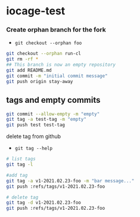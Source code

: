 # iocage-test

### Create orphan branch for the fork

- `git checkout --orphan foo`

```bash
git checkout --orphan run-cl
git rm -rf *
## This branch is now an empty repository
git add README.md
git commit -m "initial commit message"
git push origin stay-away
```

## tags and empty commits

```bash
git commit --allow-empty -m "empty"
git tag -a test-tag -m "empty"
git push test test-tag
```

delete tag from github

- `git tag --help`

```bash
# list tags
git tag -l

#add tag
git tag -a v1-2021.02.23-foo -m "bar message..."
git push :refs/tags/v1-2021.02.23-foo

# delete tag
git tag -d v1-2021.02.23-foo
git push :refs/tags/v1-2021.02.23-foo
```
